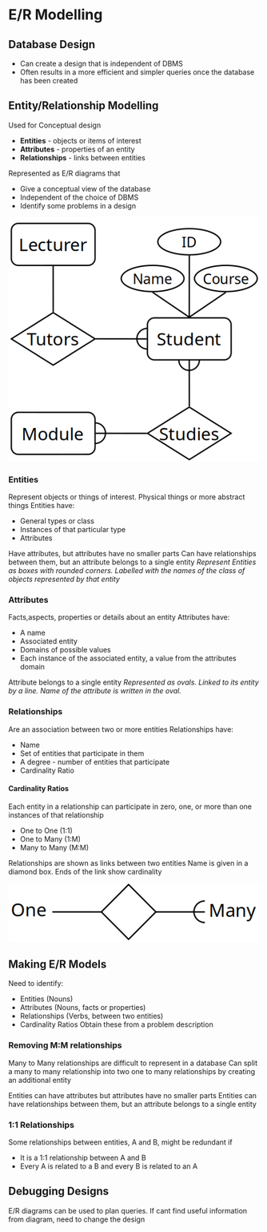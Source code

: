 # E/R Modelling
## Database Design
- Can create a design that is independent of DBMS
- Often results in a more efficient and simpler queries once the database has been created
## Entity/Relationship Modelling
Used for Conceptual design
- **Entities** - objects or items of interest
- **Attributes** - properties of an entity
-  **Relationships** - links between entities

Represented as E/R diagrams that
- Give a conceptual view of the database
- Independent of the choice of DBMS
- Identify some problems in a design

![3f2d7a96d4f0591da7e7d526b8fae8d0.png](../_resources/3f2d7a96d4f0591da7e7d526b8fae8d0.png)

### Entities
Represent objects or things of interest. Physical things or more abstract things
Entities have:
- General types or class
- Instances of that particular type
- Attributes

Have attributes, but attributes have no smaller parts
Can have relationships between them, but an attribute belongs to a single entity
*Represent Entities as boxes with rounded corners. Labelled with the names of the class of objects represented by that entity*

### Attributes
Facts,aspects, properties or details about an entity
Attributes have:
- A name
- Associated entity
- Domains of possible values
- Each instance of the associated entity, a value from the attributes domain

Attribute belongs to a single entity
*Represented as ovals. Linked to its entity by a line. Name of the attribute is written in the oval.*

### Relationships
Are an association between two or more entities
Relationships have:
- Name
- Set of entities that participate in them
- A degree - number of entities that participate
- Cardinality Ratio

#### Cardinality Ratios
Each entity in a relationship can participate in zero, one, or more than one instances of that relationship
- One to One (1:1)
- One to Many (1:M)
- Many to Many (M:M)

Relationships are shown as links between two entities
Name is given in a diamond box. Ends of the link show cardinality 

![Screenshot_20220207_231359.png](../_resources/Screenshot_20220207_231359.png)

## Making E/R Models
Need to identify:
- Entities (Nouns)
- Attributes (Nouns, facts or properties)
- Relationships (Verbs, between two entities)
- Cardinality Ratios
Obtain these from a problem description

### Removing M:M relationships
Many to Many relationships are difficult to represent in a database
Can split a many to many relationship into two one to many relationships by creating an additional entity

Entities can have attributes but attributes have no smaller parts
Entities can have relationships between them, but an attribute belongs to a single entity  

### 1:1 Relationships
Some relationships between entities, A and B, might be redundant if
- It is a 1:1 relationship between A and B
- Every A is related to a B and every B is related to an A

## Debugging Designs
E/R diagrams can be used to plan queries. If cant find useful information from diagram, need to change the design

